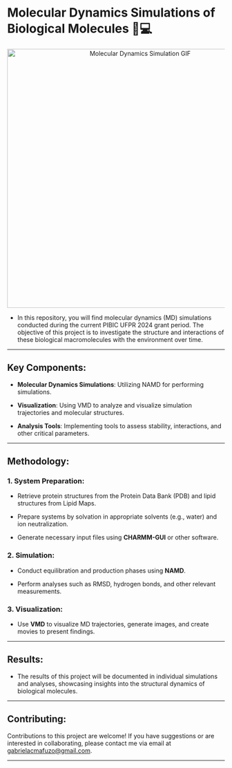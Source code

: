 #  Molecular Dynamics Simulations of Biological Molecules 🧬💻

<div align="center">
  <img src="https://github.com/gabimafuzo/NAMD/blob/eef890ad992f9ba255e50af4400bad1947774a50/HIV%20Protease%20-%205YOK/proteinacomp.gif" alt="Molecular Dynamics Simulation GIF" width="600px">
</div>

- In this repository, you will find molecular dynamics (MD) simulations conducted during the current PIBIC UFPR 2024 grant period. The objective of this project is to investigate the structure and interactions of these biological macromolecules with the environment over time.
---

## **Key Components**:
- **Molecular Dynamics Simulations**: Utilizing NAMD for performing simulations.
  
- **Visualization**: Using VMD to analyze and visualize simulation trajectories and molecular structures.

- **Analysis Tools**: Implementing tools to assess stability, interactions, and other critical parameters.

---

## **Methodology**:

### **1. System Preparation**:
- Retrieve protein structures from the Protein Data Bank (PDB) and lipid structures from Lipid Maps.
  
- Prepare systems by solvation in appropriate solvents (e.g., water) and ion neutralization.
  
- Generate necessary input files using **CHARMM-GUI** or other software.

### **2. Simulation**:
- Conduct equilibration and production phases using **NAMD**.
  
- Perform analyses such as RMSD, hydrogen bonds, and other relevant measurements.

### **3. Visualization**:
- Use **VMD** to visualize MD trajectories, generate images, and create movies to present findings.

---

## **Results**:
- The results of this project will be documented in individual simulations and analyses, showcasing insights into the structural dynamics of biological molecules.


---

## **Contributing**:
Contributions to this project are welcome! If you have suggestions or are interested in collaborating, please contact me via email at [gabrielacmafuzo@gmail.com](mailto:gabrielacmafuzo@gmail.com).

---
